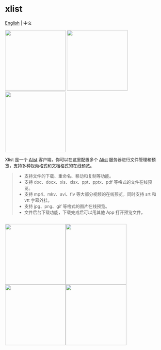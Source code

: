 # xlist

[English](./README.md) | 中文

<a href='https://apps.apple.com/cn/app/id6448833200'><image src='https://xlist.site/assets/images/app-store-badge.png' width='200' /></a>
<a href='https://play.google.com/store/apps/details?id=io.xlist'><image src='https://xlist.site/assets/images/google-play-badge.png' width='200' /></a>
<a href='https://github.com/xlist-io/xlist/releases'><image src='https://xlist.site/assets/images/android-apk-badge.png' width='200' /></a>

Xlist 是一个 [Alist](https://alist.nn.ci/zh) 客户端，你可以在这里配置多个 [Alist](https://alist.nn.ci/zh) 服务器进行文件管理和预览，支持多种视频格式和文档格式的在线预览。

> - 支持文件的下载、重命名、移动和复制等功能。
> - 支持 doc、docx、xls、xlsx、ppt、pptx、pdf 等格式的文件在线预览。
> - 支持 mp4、mkv、avi、flv 等大部分视频的在线预览，同时支持 srt 和 vtt 字幕外挂。
> - 支持 jpg、png、gif 等格式的图片在线预览。
> - 文件后台下载功能，下载完成后可以用其他 App 打开预览文件。

##

<p><image src='https://xlist.site/assets/snapshots/homepage.png' width='200' /><image src='https://xlist.site/assets/snapshots/video_player.png' width='200' /><image src='https://xlist.site/assets/snapshots/download.png' width='200' /><image src='https://xlist.site/assets/snapshots/settings.png' width='200' /></p>
